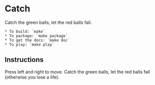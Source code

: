 Catch
=====

Catch the green balls, let the red balls fall.

    * To build: `make`
    * To package: `make package`
    * To get the docs: `make doc`
    * To play: `make play`

Instructions
------------

Press left and right to move. Catch the green balls, let the red balls fall (otherwise you lose a life).
